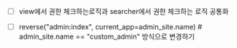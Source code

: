 






- [ ] view에서 권한 체크하는로직과 searcher에서 권한 체크하는 로직 공통화
- [ ] reverse("admin:index", current_app=admin_site.name)  # admin_site.name == "custom_admin" 방식으로 변경하기



